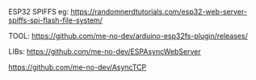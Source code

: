 ESP32 SPIFFS eg: https://randomnerdtutorials.com/esp32-web-server-spiffs-spi-flash-file-system/

TOOL: https://github.com/me-no-dev/arduino-esp32fs-plugin/releases/


LIBs:
https://github.com/me-no-dev/ESPAsyncWebServer

https://github.com/me-no-dev/AsyncTCP
